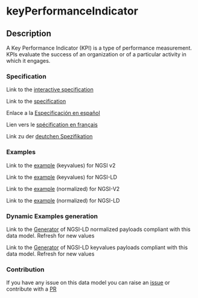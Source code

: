 # keyPerformanceIndicator

## Description 

A Key Performance Indicator (KPI) is a type of performance measurement. KPIs evaluate the success of an organization or of a particular activity in which it engages.
### Specification

Link to the [interactive specification](https://swagger.lab.fiware.org/?url=https://github.com/smart-data-models/dataModel.KeyPerformanceIndicator/blob/master/keyPerformanceIndicator/swagger.yaml)

Link to the [specification](https://github.com/smart-data-models/dataModel.KeyPerformanceIndicator/blob/master/keyPerformanceIndicator/doc/spec.md)

Enlace a la [Especificación en español](https://github.com/smart-data-models/dataModel.KeyPerformanceIndicator/blob/master/keyPerformanceIndicator/doc/spec_ES.md)

Lien vers le [spécification en français](https://github.com/smart-data-models/dataModel.KeyPerformanceIndicator/blob/master/keyPerformanceIndicator/doc/spec_FR.md)

Link zu der [deutchen Spezifikation](https://github.com/smart-data-models/dataModel.KeyPerformanceIndicator/blob/master/keyPerformanceIndicator/doc/spec_DE.md)
### Examples

Link to the [example](https://github.com/smart-data-models/dataModel.KeyPerformanceIndicator/blob/master/keyPerformanceIndicator/examples/example.json) (keyvalues) for NGSI v2

Link to the [example](https://github.com/smart-data-models/dataModel.KeyPerformanceIndicator/blob/master/keyPerformanceIndicator/examples/example.jsonld) (keyvalues) for NGSI-LD

Link to the [example](https://github.com/smart-data-models/dataModel.KeyPerformanceIndicator/blob/master/keyPerformanceIndicator/examples/example-normalized.json) (normalized) for NGSI-V2

Link to the [example](https://github.com/smart-data-models/dataModel.KeyPerformanceIndicator/blob/master/keyPerformanceIndicator/examples/example-normalized.jsonld) (normalized) for NGSI-LD
### Dynamic Examples generation

Link to the [Generator](https://smartdatamodels.org/extra/ngsi-ld_generator_v0.92.php?schemaUrl=https://raw.githubusercontent.com/smart-data-models/dataModel.KeyPerformanceIndicator/master/keyPerformanceIndicator/schema.json&email=info@smartdatamodels.org) of NGSI-LD normalized payloads compliant with this data model. Refresh for new values

Link to the [Generator](https://smartdatamodels.org/extra/ngsi-ld_generator_keyvalues_v0.92.php?schemaUrl=https://raw.githubusercontent.com/smart-data-models/dataModel.KeyPerformanceIndicator/master/keyPerformanceIndicator/schema.json&email=info@smartdatamodels.org) of NGSI-LD keyvalues payloads compliant with this data model. Refresh for new values
### Contribution

 If you have any issue on this data model you can raise an [issue](https://github.com/smart-data-models/dataModel.KeyPerformanceIndicator/issues)  or contribute with a [PR](https://github.com/smart-data-models/dataModel.KeyPerformanceIndicator/pulls)